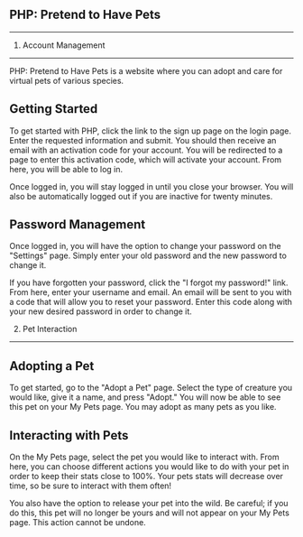 PHP: Pretend to Have Pets
------------------------
------------------------


1. Account Management
---------------------

PHP: Pretend to Have Pets is a website where you can adopt and care for virtual pets of various species. 

Getting Started
---------------

To get started with PHP, click the link to the sign up page on the login page. Enter the requested information and submit. You should then receive an email with an activation code for your account. You will be redirected to a page to enter this activation code, which will activate your account. From here, you will be able to log in. 

Once logged in, you will stay logged in until you close your browser. You will also be automatically logged out if you are inactive for twenty minutes.

Password Management
-------------------

Once logged in, you will have the option to change your password on the "Settings" page. Simply enter your old password and the new password to change it.

If you have forgotten your password, click the "I forgot my password!" link. From here, enter your username and email. An email will be sent to you with a code that will allow you to reset your password. Enter this code along with your new desired password in order to change it.


2. Pet Interaction
------------------

Adopting a Pet
--------------

To get started, go to the "Adopt a Pet" page. Select the type of creature you would like, give it a name, and press "Adopt." You will now be able to see this pet on your My Pets page. You may adopt as many pets as you like.

Interacting with Pets
---------------------

On the My Pets page, select the pet you would like to interact with. From here, you can choose different actions you would like to do with your pet in order to keep their stats close to 100%. Your pets stats will decrease over time, so be sure to interact with them often!

You also have the option to release your pet into the wild. Be careful; if you do this, this pet will no longer be yours and will not appear on your My Pets page. This action cannot be undone.
